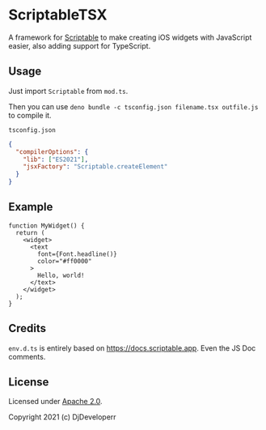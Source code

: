 # ScriptableTSX

A framework for [Scriptable](https://scriptable.app) to make creating iOS widgets with JavaScript easier, also adding support for TypeScript.

## Usage

Just import `Scriptable` from `mod.ts`.

Then you can use `deno bundle -c tsconfig.json filename.tsx outfile.js` to compile it.

`tsconfig.json`
```json
{
  "compilerOptions": {
    "lib": ["ES2021"],
    "jsxFactory": "Scriptable.createElement"
  }
}
```

## Example

```tsx
function MyWidget() {
  return (
    <widget>
      <text 
        font={Font.headline()}
        color="#ff0000"
      >
        Hello, world!
      </text>
    </widget>
  );
}
```

## Credits

`env.d.ts` is entirely based on https://docs.scriptable.app. Even the JS Doc comments.

## License

Licensed under [Apache 2.0](./LICENSE).

Copyright 2021 (c) DjDeveloperr
